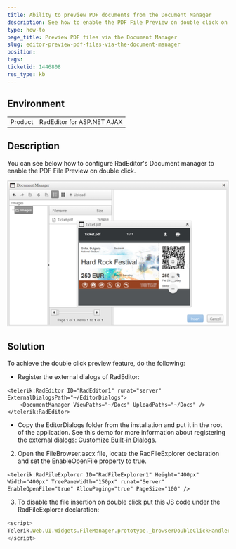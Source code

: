 ```yaml
---
title: Ability to preview PDF documents from the Document Manager
description: See how to enable the PDF File Preview on double click on the PDF file in the File Explorer.
type: how-to
page_title: Preview PDF files via the Document Manager
slug: editor-preview-pdf-files-via-the-document-manager
position: 
tags: 
ticketid: 1446808
res_type: kb
---
```


## Environment
<table>
	<tbody>
		<tr>
			<td>Product</td>
			<td>RadEditor for ASP.NET AJAX</td>
		</tr>
	</tbody>
</table>


## Description
You can see below how to configure RadEditor's Document manager to enable the PDF File Preview on double click.

![Document Manager PDF Preview](images/editor-document-manager_pdf_preview.png)

## Solution
To achieve the double click preview feature, do the following:

* Register the external dialogs of RadEditor:

````ASP.NET
<telerik:RadEditor ID="RadEditor1" runat="server" ExternalDialogsPath="~/EditorDialogs">
    <DocumentManager ViewPaths="~/Docs" UploadPaths="~/Docs" />
</telerik:RadEditor>
````

* Copy the EditorDialogs folder from the installation and put it in the root of the application. See this demo for more information about registering the external dialogs: [Customize Built-in Dialogs](https://demos.telerik.com/aspnet-ajax/editor/examples/externaldialogspath/defaultcs.aspx).

2) Open the FileBrowser.ascx file, locate the RadFileExplorer declaration and set the EnableOpenFile property to true.

````ASP.NET
<telerik:RadFileExplorer ID="RadFileExplorer1" Height="400px" Width="400px" TreePaneWidth="150px" runat="Server" EnableOpenFile="true" AllowPaging="true" PageSize="100" />
````

3) To disable the file insertion on double click put this JS code under the RadFileExplorer declaration:

````JavaScript
<script>
Telerik.Web.UI.Widgets.FileManager.prototype._browserDoubleClickHandler = function () { }
</script>
````


